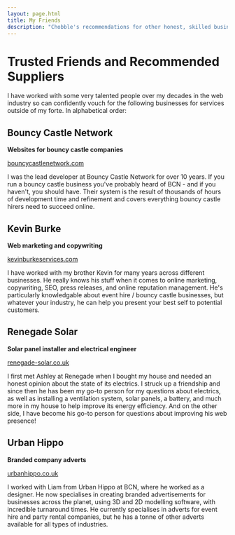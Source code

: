 ```yaml
---
layout: page.html
title: My Friends
description: "Chobble's recommendations for other honest, skilled businesses"
---
```


# Trusted Friends and Recommended Suppliers

I have worked with some very talented people over my decades in the web industry so can confidently vouch for the following businesses for services outside of my forte. In alphabetical order:

## Bouncy Castle Network

**Websites for bouncy castle companies**

[bouncycastlenetwork.com](https://www.bouncycastlenetwork.com/)

I was the lead developer at Bouncy Castle Network for over 10 years. If you run a bouncy castle business you've probably heard of BCN - and if you haven't, you should have. Their system is the result of thousands of hours of development time and refinement and covers everything bouncy castle hirers need to succeed online.

## Kevin Burke

**Web marketing and copywriting**

[kevinburkeservices.com](https://kevinburkeservices.com/)

I have worked with my brother Kevin for many years across different businesses. He really knows his stuff when it comes to online marketing, copywriting, SEO, press releases, and online reputation management. He's particularly knowledgable about event hire / bouncy castle businesses, but whatever your industry, he can help you present your best self to potential customers.

## Renegade Solar

**Solar panel installer and electrical engineer**

[renegade-solar.co.uk](https://renegade-solar.co.uk/)

I first met Ashley at Renegade when I bought my house and needed an honest opinion about the state of its electrics. I struck up a friendship and since then he has been my go-to person for my questions about electrics, as well as installing a ventilation system, solar panels, a battery, and much more in my house to help improve its energy efficiency. And on the other side, I have become his go-to person for questions about improving his web presence!

## Urban Hippo

**Branded company adverts**

[urbanhippo.co.uk](https://www.urbanhippo.co.uk/)

I worked with Liam from Urban Hippo at BCN, where he worked as a designer. He now specialises in creating branded advertisements for businesses across the planet, using 3D and 2D modelling software, with incredible turnaround times. He currently specialises in adverts for event hire and party rental companies, but he has a tonne of other adverts available for all types of industries.
